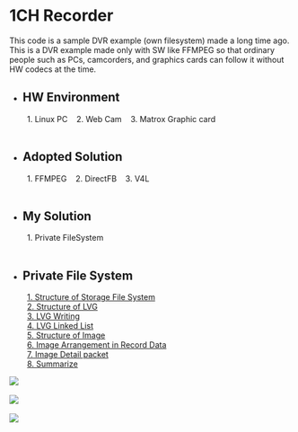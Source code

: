 1CH Recorder
======

This code is a sample DVR example (own filesystem) made a long time ago. This is a DVR example made only with SW like FFMPEG so that ordinary people such as PCs, camcorders, and graphics cards can follow it without HW codecs at the time.


* <h2>HW Environment</h2>  
&nbsp; &nbsp; &nbsp; &nbsp; 1. Linux PC &nbsp;&nbsp; 2. Web Cam &nbsp;&nbsp; 3. Matrox Graphic card
<br><br>
* <h2> Adopted Solution</h2>  
&nbsp; &nbsp; &nbsp; &nbsp; 1. FFMPEG &nbsp;&nbsp; 2. DirectFB &nbsp;&nbsp; 3. V4L
<br><br>
* <h2> My Solution</h2>  
&nbsp; &nbsp; &nbsp; &nbsp; 1. Private FileSystem
<br><br>
* <h2> Private File System</h2>
&nbsp; &nbsp; &nbsp; &nbsp; [1. Structure of Storage File System](https://capturetouch.tistory.com/entry/파일-시스템)  
&nbsp; &nbsp; &nbsp; &nbsp; [2. Structure of LVG](https://capturetouch.tistory.com/entry/파일-시스템-2)  
&nbsp; &nbsp; &nbsp; &nbsp; [3. LVG Writing](https://capturetouch.tistory.com/entry/파일-시스템-3)  
&nbsp; &nbsp; &nbsp; &nbsp; [4. LVG Linked List](https://capturetouch.tistory.com/entry/파일-시스템-4)  
&nbsp; &nbsp; &nbsp; &nbsp; [5. Structure of Image](https://capturetouch.tistory.com/entry/파일-시스템-5)  
&nbsp; &nbsp; &nbsp; &nbsp; [6. Image Arrangement in Record Data](https://capturetouch.tistory.com/entry/파일-시스템-6)  
&nbsp; &nbsp; &nbsp; &nbsp; [7. Image Detail packet](https://capturetouch.tistory.com/entry/파일-시스템-7)  
&nbsp; &nbsp; &nbsp; &nbsp; [8. Summarize](https://capturetouch.tistory.com/entry/파일-시스템-상세-내용-정리)  

![](https://blog.kakaocdn.net/dn/c2ls29/btrb6SYaZWu/MjPfDajshHvK8hfK0lid20/img.png)
<br>
<br>
![](https://img1.daumcdn.net/thumb/R1280x0/?scode=mtistory2&fname=https%3A%2F%2Fblog.kakaocdn.net%2Fdn%2FmsioX%2Fbtrb1r1bKDF%2Fd6Zc4rYXnskqrCdfNQUmFK%2Fimg.png)
<br>
<br>
![](https://img1.daumcdn.net/thumb/R1280x0/?scode=mtistory2&fname=https%3A%2F%2Fblog.kakaocdn.net%2Fdn%2Fr5e8q%2Fbtrb1r1lOWM%2FfLkKqDK5YL0leFkpmVvFTk%2Fimg.png)
